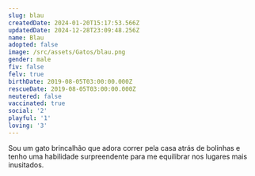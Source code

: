 ```yaml
---
slug: blau
createdDate: 2024-01-20T15:17:53.566Z
updatedDate: 2024-12-28T23:09:48.256Z
name: Blau
adopted: false
image: /src/assets/Gatos/blau.png
gender: male
fiv: false
felv: true
birthDate: 2019-08-05T03:00:00.000Z
rescueDate: 2019-08-05T03:00:00.000Z
neutered: false
vaccinated: true
social: '2'
playful: '1'
loving: '3'
---
```



Sou um gato brincalhão que adora correr pela casa atrás de bolinhas e tenho uma habilidade surpreendente para me equilibrar nos lugares mais inusitados.
